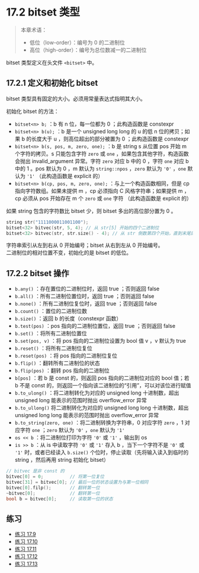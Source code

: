 # 17.2 bitset 类型

> 本章术语：
>
> * 低位（low-order）：编号为 0 的二进制位
> * 高位（high-order）：编号为总位数减一的二进制位

bitset 类型定义在头文件 `<bitset>` 中。

## 17.2.1 定义和初始化 bitset

bitset 类型具有固定的大小。必须用常量表达式指明其大小。

初始化 bitset 的方法：

* `bitset<n> b;` ：b 有 n 位，每一位都为 0 ；此构造函数是 constexpr
* `bitset<n> b(u);` ：b 是一个 unsigned long long 的 u 的低 n 位的拷贝；如果 b 的长度大于 u ，则高位超出的部分被置为 0 ；此构造函数是 constexpr
* `bitset<n> b(s, pos, m, zero, one);` ：b 是 string s 从位置 pos 开始 m 个字符的拷贝。s 只能包含字符 `zero` 或 `one` ，如果包含其他字符，构造函数会抛出 invalid_argument 异常。字符 `zero` 对应 b 中的 0 ，字符 `one` 对应 b 中的 1 。pos 默认为 0 ，m 默认为 `string::npos` ，`zero` 默认为 `'0'` ，`one` 默认为 `'1'` （此构造函数是 explicit 的）
* `bitset<n> b(cp, pos, m, zero, one);` ：与上一个构造函数相同，但是 cp 指向字符数组。如果未提供 m ，cp 必须指向 C 风格字符串；如果提供 m ，cp 必须从 pos 开始存在 m 个 `zero` 或 `one` 字符 （此构造函数是 explicit 的）

如果 string 包含的字符数比 bitset 少，则 bitset 多出的高位部分置为 0 。

```cpp
string str("1111000011001100");
bitset<32> bitvec(str, 5, 4); // 从 str[5] 开始的四个二进制位
bitset<32> bitvec(str, str.size() - 4); // 从 str 倒数第四个开始，直到末尾的所有二进制位（m 默认为 string::npos）
```

字符串索引从左到右从 0 开始编号；bitset 从右到左从 0 开始编号。  
二进制位的相对位置不变，初始化的是 bitset 的低位。

## 17.2.2 bitset 操作

* `b.any()` ：存在置位的二进制位时，返回 true ；否则返回 false
* `b.all()` ：所有二进制位置位时，返回 true ；否则返回 false
* `b.none()` ：所有二进制位复位时，返回 true ；否则返回 false
* `b.count()` ：置位的二进制位数
* `b.size()` ：返回 b 的长度（constexpr 函数）
* `b.test(pos)` ：pos 指向的二进制位置位，返回 true ；否则返回 false
* `b.set()` ：将所有二进制位置位
* `b.set(pos, v)` ：将 pos 指向的二进制位设置为 bool 值 v ，v 默认为 true
* `b.reset()` ：将所有二进制位复位
* `b.reset(pos)` ：将 pos 指向的二进制位复位
* `b.flip()` ：翻转所有二进制位的状态
* `b.flip(pos)` ：翻转 pos 指向的二进制位
* `b[pos]` ：若 b 是 const 的，则返回 pos 指向的二进制位对应的 bool 值；若 b 不是 const 的，则返回一个指向该二进制位的“引用”，可以对该位进行赋值
* `b.to_ulong()` ：将二进制转化为对应的 unsigned long 十进制数，超出 unsigned long 能表示的范围时抛出 overflow_error 异常
* `b.to_ullong()` 将二进制转化为对应的 unsigned long long 十进制数，超出 unsigned long long 能表示的范围时抛出 overflow_error 异常
* `b.to_string(zero, one)` ：将二进制转换为字符串，0 对应字符 `zero` ，1 对应字符 `one` ；`zero` 默认为 `'0'` ，`one` 默认为 `'1'`
* `os << b` ：将二进制位打印为字符 `'0'` 或 `'1'` ，输出到 os
* `is >> b` ：从 is 中读取字符 `'0'` 或 `'1'` 存入 b ，当下一个字符不是 `'0'` 或 `'1'` 时，或者已经读入 `b.size()` 个位时，停止读取（先将输入读入到临时的 string ，然后再用 string 初始化 bitset）

```cpp
// bitvec 是非 const 的
bitvec[0] = 0;          // 将第一位复位
bitvec[31] = bitvec[0]; // 最后一位的状态设置为与第一位相同
bitvec[0].filp();       // 翻转第一位
~bitvec[0];             // 翻转第一位
bool b = bitvec[0];     // 读取第一位的状态
```

## 练习

* [练习 17.9](../src/quiz_17.9.md)
* [练习 17.10](../src/quiz_17.10.cpp)
* [练习 17.11](../src/quiz_17.11.md)
* [练习 17.12](../src/quiz_17.12.cpp)
* [练习 17.13](../src/quiz_17.13.cpp)
